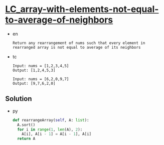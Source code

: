 # [LC_array-with-elements-not-equal-to-average-of-neighbors](https://leetcode.com/problems/array-with-elements-not-equal-to-average-of-neighbors)

* en

  ```en
  Return any rearrangement of nums such that every element in rearranged array is not equal to average of its neighbors
  ```

* tc

  ```tc
  Input: nums = [1,2,3,4,5]
  Output: [1,2,4,5,3]

  Input: nums = [6,2,0,9,7]
  Output: [9,7,6,2,0]
  ```

## Solution

* py

  ```py
  def rearrangeArray(self, A: list):
    A.sort()
    for i in range(1, len(A), 2):
      A[i], A[i - 1] = A[i - 1], A[i]
    return A
  ```
